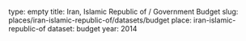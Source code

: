 type: empty
title: Iran, Islamic Republic of / Government Budget
slug: places/iran-islamic-republic-of/datasets/budget
place: iran-islamic-republic-of
dataset: budget
year: 2014
